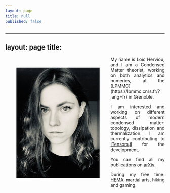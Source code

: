 ```yaml
---
layout: page
title: null
published: false
---
```

---
layout: page
title:
---

<!-- ![](Profile.jpg){:height="250px"} -->



<img src="profile.jpg" align="left" height="350px" style="margin:35px">
<div style="text-align: justify" markdown="1"> My name is Loïc Herviou, and I am a Condensed Matter theorist, working on both analytics and numerics, at the [LPMMC](https://lpmmc.cnrs.fr/?lang=fr) in Grenoble.

I am interested and working on different aspects of modern condensed matter: topology, dissipation and thermalization. I am currently contributing to [ITensors.jl](https://github.com/ITensor/ITensors.jl) for the development.

You can find all my publications on [arXiv](https://arxiv.org/search/?searchtype=author&query=Herviou%2C+L).


During my free time: [HEMA](http://unilamhe.ch/en/), martial arts, hiking and gaming.
</div>
